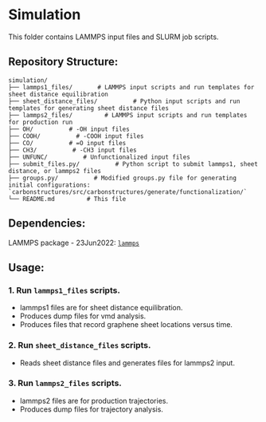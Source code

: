 # Simulation

This folder contains LAMMPS input files and SLURM job scripts.

## Repository Structure:

```
simulation/
├── lammps1_files/       # LAMMPS input scripts and run templates for sheet distance equilibration
├── sheet_distance_files/          # Python input scripts and run templates for generating sheet distance files
├── lammps2_files/         # LAMMPS input scripts and run templates for production run
├── OH/          # -OH input files
├── COOH/          # -COOH input files
├── CO/          # =O input files
├── CH3/          # -CH3 input files
├── UNFUNC/          # Unfunctionalized input files
├── submit_files.py/          # Python script to submit lammps1, sheet distance, or lammps2 files
├── groups.py/          # Modified groups.py file for generating initial configurations: `carbonstructures/src/carbonstructures/generate/functionalization/`
└── README.md         # This file
```

## Dependencies:

LAMMPS package - 23Jun2022: [`lammps`](https://www.lammps.org/#gsc.tab=0)

## Usage:

### 1. Run `lammps1_files` scripts.
- lammps1 files are for sheet distance equilibration.
- Produces dump files for vmd analysis.
- Produces files that record graphene sheet locations versus time.
### 2. Run `sheet_distance_files` scripts.
- Reads sheet distance files and generates files for lammps2 input.
### 3. Run `lammps2_files` scripts.
- lammps2 files are for production trajectories.
- Produces dump files for trajectory analysis.

